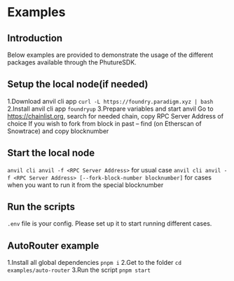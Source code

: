 # Examples

## Introduction

Below examples are provided to demonstrate the usage of the different packages available through the PhutureSDK.

## Setup the local node(if needed)

1.Download anvil cli app
`curl -L https://foundry.paradigm.xyz | bash`
2.Install anvil cli app
`foundryup`
3.Prepare variables and start anvil
Go to https://chainlist.org, search for needed chain, copy RPC Server Address of choice
If you wish to fork from block in past – find (on Etherscan of Snowtrace) and copy blocknumber

## Start the local node

`anvil cli anvil -f <RPC Server Address>` for usual case
`anvil cli anvil -f <RPC Server Address> [--fork-block-number blocknumber]` for cases when you want to run it from the special blocknumber

## Run the scripts

`.env` file is your config. Please set up it to start running different cases.

## AutoRouter example

1.Install all global dependencies
`pnpm i`
2.Get to the folder
`cd examples/auto-router`
3.Run the script
`pnpm start`
